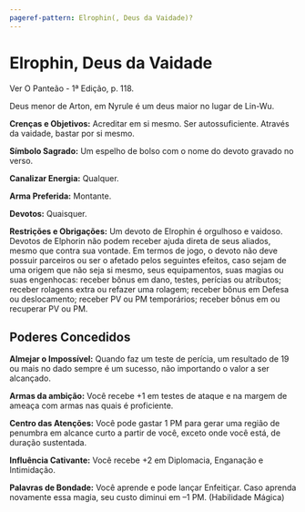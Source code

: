 ```yaml
---
pageref-pattern: Elrophin(, Deus da Vaidade)?
---
```

# Elrophin, Deus da Vaidade

Ver O Panteão - 1ª Edição, p. 118.

Deus menor de Arton, em Nyrule é um deus maior no lugar de Lin-Wu.

**Crenças e Objetivos:** Acreditar em si mesmo. Ser autossuficiente. Através da vaidade, bastar por si mesmo.

**Símbolo Sagrado:** Um espelho de bolso com o nome do devoto gravado no verso.

**Canalizar Energia:** Qualquer.

**Arma Preferida:** Montante.

**Devotos:** Quaisquer.

**Restrições e Obrigações:** Um devoto de Elrophin é orgulhoso e vaidoso. Devotos de Elphorin não podem receber ajuda direta de seus aliados, mesmo que contra sua vontade. Em termos de jogo, o devoto não deve possuir parceiros ou ser o afetado pelos seguintes efeitos, caso sejam de uma origem que não seja si mesmo, seus equipamentos, suas magias ou suas engenhocas: receber bônus em dano, testes, perícias ou atributos; receber rolagens extra ou refazer uma rolagem; receber bônus em Defesa ou deslocamento; receber PV ou PM temporários; receber bônus em ou recuperar PV ou PM.

## Poderes Concedidos

**Almejar o Impossível:** Quando faz um teste de perícia, um resultado de 19 ou mais no dado sempre é um sucesso, não importando o valor a ser alcançado.

**Armas da ambição:** Você recebe +1 em testes de ataque e na margem de ameaça com armas nas quais é proficiente.

**Centro das Atenções:** Você pode gastar 1 PM para gerar uma região de penumbra em alcance curto a partir de você, exceto onde você está, de duração sustentada.

**Influência Cativante:** Você recebe +2 em Diplomacia, Enganação e Intimidação.

**Palavras de Bondade:** Você aprende e pode lançar Enfeitiçar. Caso aprenda novamente essa magia, seu custo diminui em –1 PM. (Habilidade Mágica)
